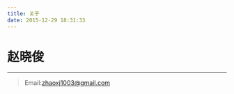 ```yaml
---
title: 关于
date: 2015-12-29 18:31:33
---
```


# 赵晓俊
-------
>Email:[zhaoxj1003@gmail.com](mailTo:zhaoxj1003@gmail.com)



